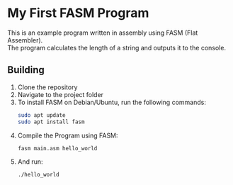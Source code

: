 # My First FASM Program

This is an example program written in assembly using FASM (Flat Assembler).  
The program calculates the length of a string and outputs it to the console.

## Building

1. Clone the repository
2. Navigate to the project folder
3. To install FASM on Debian/Ubuntu, run the following commands:
    ```bash
    sudo apt update
    sudo apt install fasm
    ```
4. Compile the Program using FASM:
    ```bash
    fasm main.asm hello_world
    ```
5. And run:
    ```
    ./hello_world
    ```
